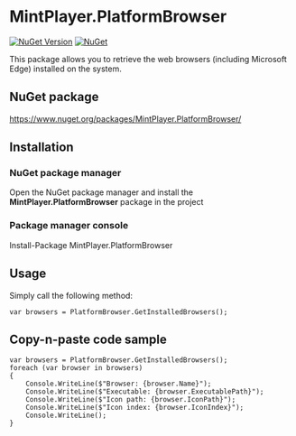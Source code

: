 # MintPlayer.PlatformBrowser
[![NuGet Version](https://img.shields.io/nuget/v/MintPlayer.PlatformBrowser.svg?style=flat)](https://www.nuget.org/packages/MintPlayer.PlatformBrowser)
[![NuGet](https://img.shields.io/nuget/dt/MintPlayer.PlatformBrowser.svg?style=flat)](https://www.nuget.org/packages/MintPlayer.PlatformBrowser)

This package allows you to retrieve the web browsers (including Microsoft Edge) installed on the system.
## NuGet package
https://www.nuget.org/packages/MintPlayer.PlatformBrowser/
## Installation
### NuGet package manager
Open the NuGet package manager and install the **MintPlayer.PlatformBrowser** package in the project
### Package manager console
Install-Package MintPlayer.PlatformBrowser
## Usage
Simply call the following method:

    var browsers = PlatformBrowser.GetInstalledBrowsers();

## Copy-n-paste code sample

    var browsers = PlatformBrowser.GetInstalledBrowsers();
    foreach (var browser in browsers)
    {
        Console.WriteLine($"Browser: {browser.Name}");
        Console.WriteLine($"Executable: {browser.ExecutablePath}");
        Console.WriteLine($"Icon path: {browser.IconPath}");
        Console.WriteLine($"Icon index: {browser.IconIndex}");
        Console.WriteLine();
    }
